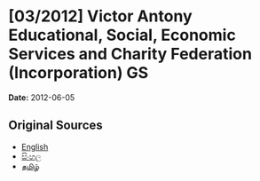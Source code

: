# [03/2012] Victor Antony Educational, Social, Economic Services and Charity Federation (Incorporation) GS

**Date:** 2012-06-05

## Original Sources

- [English](https://documents.gov.lk/view/bills/2012/6/03-2012_E.pdf)
- [සිංහල](https://documents.gov.lk/view/bills/2012/6/03-2012_S.pdf)
- [தமிழ்](https://documents.gov.lk/view/bills/2012/6/03-2012_T.pdf)
